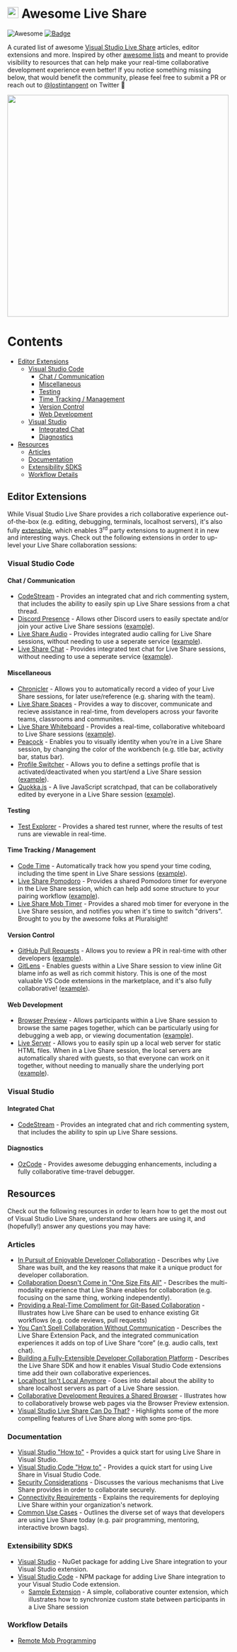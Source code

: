 # <img src="https://ms-vsliveshare.gallerycdn.vsassets.io/extensions/ms-vsliveshare/vsliveshare-pack/0.2.12/1554959297207/Microsoft.VisualStudio.Services.Icons.Default" width="25px" /> Awesome Live Share
![Awesome](https://awesome.re/badge.svg)
[![Badge](https://aka.ms/vsls-badge)](https://aka.ms/vsls)

A curated list of awesome [Visual Studio Live Share](https://aka.ms/vsls) articles, editor extensions and more. Inspired by other [awesome lists](https://github.com/sindresorhus/awesome-nodejs) and meant to provide visibility to resources that can help make your real-time collaborative development experience even better! If you notice something missing below, that would benefit the community, please feel free to submit a PR or reach out to [@lostintangent](http://twitter.com/lostintangent) on Twitter 👋

<a href="https://aka.ms/vsls-zelda"><img src="https://aka.ms/vsls-zelda" width="500px" /></a>

# Contents

- [Editor Extensions](#extensions)
    - [Visual Studio Code](#visual-studio-code)
        - [Chat / Communication](#chat--communication)
        - [Miscellaneous](#miscellaneous)
        - [Testing](#testing)
        - [Time Tracking / Management](#time-tracking--management)
        - [Version Control](#version-control)
        - [Web Development](#web-development)
    - [Visual Studio](#visual-studio)
        - [Integrated Chat](#integrated-chat)
        - [Diagnostics](#diagnostics)
- [Resources](#resources)
    - [Articles](#articles)
    - [Documentation](#documentation) 
    - [Extensibility SDKS](#extensibility-sdks)
    - [Workflow Details](#workflow-details)

## Editor Extensions

While Visual Studio Live Share provides a rich collaborative experience out-of-the-box (e.g. editing, debugging, terminals, localhost servers), it's also fully [extensible](#exensibility-sdks), which enables 3<sup>rd</sup> party extensions to augment it in new and interesting ways. Check out the following extensions in order to up-level your Live Share collaboration sessions:

### Visual Studio Code

#### Chat / Communication

- [CodeStream](https://marketplace.visualstudio.com/items?itemName=CodeStream.codestream) - Provides an integrated chat and rich commenting system, that includes the ability to easily spin up Live Share sessions from a chat thread.
- [Discord Presence](https://marketplace.visualstudio.com/items?itemName=icrawl.discord-vscode) - Allows other Discord users to easily spectate and/or join your active Live Share sessions ([example](https://twitter.com/LostInTangent/status/1070566201078640640)).
- [Live Share Audio](https://aka.ms/vsls-audio) - Provides integrated audio calling for Live Share sessions, without needing to use a seperate service ([example](https://twitter.com/lostintangent/status/1075155769870307329)).
- [Live Share Chat](https://marketplace.visualstudio.com/items?itemName=karigari.chat) - Provides integrated text chat for Live Share sessions, without needing to use a seperate service ([example](https://twitter.com/lostintangent/status/1075155769870307329)).

#### Miscellaneous

- [Chronicler](https://marketplace.visualstudio.com/items?itemName=arcsine.chronicler) - Allows you to automatically record a video of your Live Share sessions, for later use/reference (e.g. sharing with the team).
- [Live Share Spaces](https://aka.ms/vsls-spaces) - Provides a way to discover, communicate and recieve assistance in real-time, from developers across your favorite teams, classrooms and communites.
- [Live Share Whiteboard](https://aka.ms/vsls-whiteboard) - Provides a real-time, collaborative whiteboard to Live Share sessions ([example](https://twitter.com/lostintangent/status/1079846355290415104)).
- [Peacock](https://marketplace.visualstudio.com/items?itemName=johnpapa.vscode-peacock) - Enables you to visually identity when you’re in a Live Share session, by changing the color of the workbench (e.g. title bar, activity bar, status bar).
- [Profile Switcher](https://marketplace.visualstudio.com/items?itemName=aaronpowell.vscode-profile-switcher) - Allows you to define a settings profile that is activated/deactivated when you start/end a Live Share session ([example](https://user-images.githubusercontent.com/116461/60541846-4dd8f580-9cc7-11e9-8b57-b8aca0252fb4.gif)).
- [Quokka.js](https://marketplace.visualstudio.com/items?itemName=WallabyJs.quokka-vscode) - A live JavaScript scratchpad, that can be collaboratively edited by everyone in a Live Share session ([example](https://twitter.com/wallabyjs/status/1050188666889428992)).

#### Testing

- [Test Explorer](https://marketplace.visualstudio.com/items?itemName=hbenl.vscode-test-explorer-liveshare) - Provides a shared test runner, where the results of test runs are viewable in real-time.

#### Time Tracking / Management

- [Code Time](https://marketplace.visualstudio.com/items?itemName=softwaredotcom.swdc-vscode) - Automatically track how you spend your time coding, including the time spent in Live Share sessions ([example](https://twitter.com/brettmstevens/status/1103809321702313984)).
- [Live Share Pomodoro](https://marketplace.visualstudio.com/items?itemName=lostintangent.vsls-pomodoro) - Provides a shared Pomodoro timer for everyone in the Live Share session, which can help add some structure to your pairing workflow ([example](https://twitter.com/lostintangent/status/1115847842453762049)).
- [Live Share Mob Timer](https://marketplace.visualstudio.com/items?itemName=pluralsight.live-share-mob-timer) - Provides a shared mob timer for everyone in the Live Share session, and notifies you when it's time to switch "drivers". Brought to you by the awesome folks at Pluralsight!

#### Version Control

- [GitHub Pull Requests](https://marketplace.visualstudio.com/items?itemName=GitHub.vscode-pull-request-github) - Allows you to review a PR in real-time with other developers ([example](https://twitter.com/lostintangent/status/1093950344239837184)).
- [GitLens](https://marketplace.visualstudio.com/items?itemName=eamodio.gitlens) - Enables guests within a Live Share session to view inline Git blame info as well as rich commit history. This is one of the most valuable VS Code extensions in the marketplace, and it's also fully collaborative! ([example](https://twitter.com/LostInTangent/status/1085919402954874883)).

#### Web Development

- [Browser Preview](https://marketplace.visualstudio.com/items?itemName=auchenberg.vscode-browser-preview) - Allows participants within a Live Share session to browse the same pages together, which can be particularly using for debugging a web app, or viewing documentation ([example](https://twitter.com/auchenberg/status/1116362646784102400)).
- [Live Server](https://marketplace.visualstudio.com/items?itemName=ritwickdey.LiveServer) - Allows you to easily spin up a local web server for static HTML files. When in a Live Share session, the local servers are automatically shared with guests, so that everyone can work on it together, without needing to manually share the underlying port ([example](https://twitter.com/LostInTangent/status/1063445225140568065)).

### Visual Studio

#### Integrated Chat

- [CodeStream](https://marketplace.visualstudio.com/items?itemName=CodeStream.codestream-vs) - Provides an integrated chat and rich commenting system, that includes the ability to spin up Live Share sessions.

#### Diagnostics

- [OzCode](https://marketplace.visualstudio.com/items?itemName=CodeValueLtd.OzCode) - Provides awesome debugging enhancements, including a fully collaborative time-travel debugger.

## Resources

Check out the following resources in order to learn how to get the most out of Visual Studio Live Share, understand how others are using it, and (hopefully!) answer any questions you may have:

### Articles

- [In Pursuit of Enjoyable Developer Collaboration](https://aka.ms/vsls-why) - Describes why Live Share was built, and the key reasons that make it a unique product for developer collaboration.
- [Collaboration Doesn't Come in "One Size Fits All"](https://dev.to/lostintangent/collaboration-doesn-t-come-in-one-size-fits-all-33ai) - Describes the multi-modality experience that Live Share enables for collaboration (e.g. focusing on the same thing, working independently).
- [Providing a Real-Time Compliment for Git-Based Collaboration](https://dev.to/lostintangent/providing-a-real-time-compliment-for-git-based-collaboration-1aah) - Illustrates how Live Share can be used to enhance existing Git workflows (e.g. code reviews, pull requests)
- [You Can’t Spell Collaboration Without Communication](https://dev.to/lostintangent/you-can-t-spell-collaboration-without-communication-2a3o) - Describes the Live Share Extension Pack, and the integrated communication experiences it adds on top of Live Share “core” (e.g. audio calls, text chat).
- [Building a Fully-Extensible Developer Collaboration Platform](https://dev.to/lostintangent/building-a-collaborative-development-platform-5c34) - Describes the Live Share SDK and how it enables Visual Studio Code extensions time add their own collaborative experiences.
- [Localhost Isn't Local Anymore](https://dev.to/lostintangent/localhost-isnt-local-anymore-2ib6) - Goes into detail about the ability to share localhost servers as part of a Live Share session.
- [Collaborative Development Requires a Shared Browser](https://dev.to/lostintangent/collaborative-browsing-within-visual-studio-code-4h92) - Illustrates how to collaboratively browse web pages via the Browser Preview extension.
- [Visual Studio Live Share Can Do That?](https://www.smashingmagazine.com/2018/09/visual-studio-live/) - Highlights some of the more compelling features of Live Share along with some pro-tips.

### Documentation

- [Visual Studio "How to"](https://docs.microsoft.com/en-us/visualstudio/liveshare/use/vs) - Provides a quick start for using Live Share in Visual Studio.
- [Visual Studio Code "How to"](https://docs.microsoft.com/en-us/visualstudio/liveshare/use/vscode) - Provides a quick start for using Live Share in Visual Studio Code.
- [Security Considerations](https://docs.microsoft.com/en-us/visualstudio/liveshare/reference/security) - Discusses the various mechanisms that Live Share provides in order to collaborate securely.
- [Connectivity Requirements](https://docs.microsoft.com/en-us/visualstudio/liveshare/reference/connectivity) - Explains the requirements for deploying Live Share within your organization's network.
- [Common Use Cases](https://docs.microsoft.com/en-us/visualstudio/liveshare/reference/use-cases) - Outlines the diverse set of ways that developers are using Live Share today (e.g. pair programming, mentoring, interactive brown bags).

### Extensibility SDKS

- [Visual Studio](https://www.nuget.org/packages/Microsoft.VisualStudio.LiveShare/) - NuGet package for adding Live Share integration to your Visual Studio extension.
- [Visual Studio Code](https://npmjs.com/vsls) - NPM package for adding Live Share integration to your Visual Studio Code extension.
    - [Sample Extension](https://github.com/vsls-contrib/counter) - A simple, collaborative counter extension, which illustrates how to synchronize custom state between participants in a Live Share session

### Workflow Details

- [Remote Mob Programming](https://www.remotemobprogramming.org)
